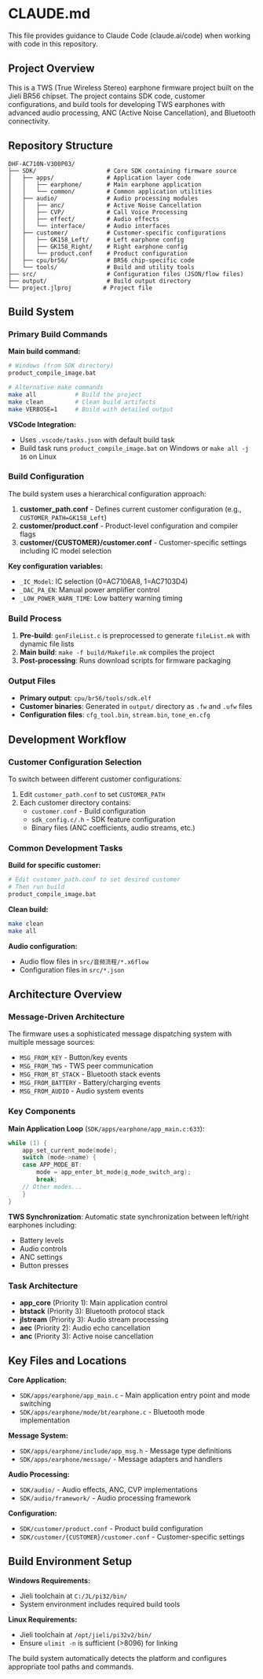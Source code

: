 # CLAUDE.md

This file provides guidance to Claude Code (claude.ai/code) when working with code in this repository.

## Project Overview

This is a TWS (True Wireless Stereo) earphone firmware project built on the Jieli BR56 chipset. The project contains SDK code, customer configurations, and build tools for developing TWS earphones with advanced audio processing, ANC (Active Noise Cancellation), and Bluetooth connectivity.

## Repository Structure

```
DHF-AC710N-V300P03/
├── SDK/                    # Core SDK containing firmware source
│   ├── apps/               # Application layer code
│   │   ├── earphone/       # Main earphone application
│   │   └── common/         # Common application utilities
│   ├── audio/              # Audio processing modules
│   │   ├── anc/            # Active Noise Cancellation
│   │   ├── CVP/            # Call Voice Processing
│   │   ├── effect/         # Audio effects
│   │   └── interface/      # Audio interfaces
│   ├── customer/           # Customer-specific configurations
│   │   ├── GK158_Left/     # Left earphone config
│   │   ├── GK158_Right/    # Right earphone config
│   │   └── product.conf    # Product configuration
│   ├── cpu/br56/           # BR56 chip-specific code
│   └── tools/              # Build and utility tools
├── src/                    # Configuration files (JSON/flow files)
├── output/                 # Build output directory
└── project.jlproj         # Project file
```

## Build System

### Primary Build Commands

**Main build command:**
```bash
# Windows (from SDK directory)
product_compile_image.bat

# Alternative make commands
make all           # Build the project
make clean         # Clean build artifacts
make VERBOSE=1     # Build with detailed output
```

**VSCode Integration:**
- Uses `.vscode/tasks.json` with default build task
- Build task runs `product_compile_image.bat` on Windows or `make all -j 16` on Linux

### Build Configuration

The build system uses a hierarchical configuration approach:

1. **customer_path.conf** - Defines current customer configuration (e.g., `CUSTOMER_PATH=GK158_Left`)
2. **customer/product.conf** - Product-level configuration and compiler flags
3. **customer/{CUSTOMER}/customer.conf** - Customer-specific settings including IC model selection

**Key configuration variables:**
- `_IC_Model`: IC selection (0=AC7106A8, 1=AC7103D4)
- `_DAC_PA_EN`: Manual power amplifier control
- `_LOW_POWER_WARN_TIME`: Low battery warning timing

### Build Process

1. **Pre-build**: `genFileList.c` is preprocessed to generate `fileList.mk` with dynamic file lists
2. **Main build**: `make -f build/Makefile.mk` compiles the project
3. **Post-processing**: Runs download scripts for firmware packaging

### Output Files
- **Primary output**: `cpu/br56/tools/sdk.elf`
- **Customer binaries**: Generated in `output/` directory as `.fw` and `.ufw` files
- **Configuration files**: `cfg_tool.bin`, `stream.bin`, `tone_en.cfg`

## Development Workflow

### Customer Configuration Selection

To switch between different customer configurations:
1. Edit `customer_path.conf` to set `CUSTOMER_PATH`
2. Each customer directory contains:
   - `customer.conf` - Build configuration
   - `sdk_config.c/.h` - SDK feature configuration
   - Binary files (ANC coefficients, audio streams, etc.)

### Common Development Tasks

**Build for specific customer:**
```bash
# Edit customer_path.conf to set desired customer
# Then run build
product_compile_image.bat
```

**Clean build:**
```bash
make clean
make all
```

**Audio configuration:**
- Audio flow files in `src/音频流程/*.x6flow`
- Configuration files in `src/*.json`

## Architecture Overview

### Message-Driven Architecture

The firmware uses a sophisticated message dispatching system with multiple message sources:
- `MSG_FROM_KEY` - Button/key events
- `MSG_FROM_TWS` - TWS peer communication
- `MSG_FROM_BT_STACK` - Bluetooth stack events
- `MSG_FROM_BATTERY` - Battery/charging events
- `MSG_FROM_AUDIO` - Audio system events

### Key Components

**Main Application Loop** (`SDK/apps/earphone/app_main.c:633`):
```c
while (1) {
    app_set_current_mode(mode);
    switch (mode->name) {
    case APP_MODE_BT:
        mode = app_enter_bt_mode(g_mode_switch_arg);
        break;
    // Other modes...
    }
}
```

**TWS Synchronization**: Automatic state synchronization between left/right earphones including:
- Battery levels
- Audio controls
- ANC settings  
- Button presses

### Task Architecture
- **app_core** (Priority 1): Main application control
- **btstack** (Priority 3): Bluetooth protocol stack
- **jlstream** (Priority 3): Audio stream processing
- **aec** (Priority 2): Audio echo cancellation
- **anc** (Priority 3): Active noise cancellation

## Key Files and Locations

**Core Application:**
- `SDK/apps/earphone/app_main.c` - Main application entry point and mode switching
- `SDK/apps/earphone/mode/bt/earphone.c` - Bluetooth mode implementation

**Message System:**
- `SDK/apps/earphone/include/app_msg.h` - Message type definitions
- `SDK/apps/earphone/message/` - Message adapters and handlers

**Audio Processing:**
- `SDK/audio/` - Audio effects, ANC, CVP implementations
- `SDK/audio/framework/` - Audio processing framework

**Configuration:**
- `SDK/customer/product.conf` - Product build configuration
- `SDK/customer/{CUSTOMER}/customer.conf` - Customer-specific settings

## Build Environment Setup

**Windows Requirements:**
- Jieli toolchain at `C:/JL/pi32/bin/`
- System environment includes required build tools

**Linux Requirements:**  
- Jieli toolchain at `/opt/jieli/pi32v2/bin/`
- Ensure `ulimit -n` is sufficient (>8096) for linking

The build system automatically detects the platform and configures appropriate tool paths and commands.